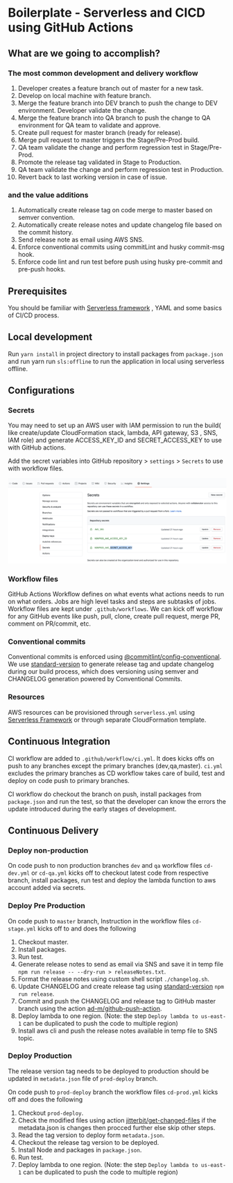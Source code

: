 # Boilerplate - Serverless and CICD using GitHub Actions

## What are we going to accomplish?

### The most common development and delivery workflow

1.	Developer creates a feature branch out of master for a new task.
2.	Develop on local machine with feature branch.
3.	Merge the feature branch into DEV branch to push the change to DEV environment. Developer validate the change.
4.	Merge the feature branch into QA branch to push the change to QA environment for QA team to validate and approve.
5.	Create pull request for master branch (ready for release).
6.	Merge pull request to master triggers the Stage/Pre-Prod build.
7.	QA team validate the change and perform regression test in Stage/Pre-Prod.
8.	Promote the release tag validated in Stage to Production.
9.	QA team validate the change and perform regression test in Production.
10.	Revert back to last working version in case of issue.


### and the value additions

1.	Automatically create release tag on code merge to master based on semver convention.
2.	Automatically create release notes and update changelog file based on the commit history.
3.	Send release note as email using AWS SNS.
4.	Enforce conventional commits using commitLint and husky commit-msg hook.
5.	Enforce code lint and run test before push using husky pre-commit and pre-push hooks.


## Prerequisites

You should be familiar with [Serverless framework](https://www.serverless.com/framework/docs/getting-started/) , YAML and some basics of CI/CD process.

## Local development

Run `yarn install` in project directory to install packages from `package.json` and run yarn run `sls:offline` to run the application in local using serverless offline.

## Configurations

### Secrets

You may need to set up an AWS user with IAM permission to run the build( like create/update CloudFormation stack, lambda, API gateway, S3 , SNS, IAM role) and generate ACCESS_KEY_ID and SECRET_ACCESS_KEY to use with GitHub actions.

Add the secret variables into GitHub repository > `settings` > `Secrets` to use with workflow files.

![alt text](https://github.com/loganH/serverless_githubaction_demo/blob/master/docs/secrets.png?raw=true)

### Workflow files

GitHub Actions Workflow defines on what events what actions needs to run on what orders. Jobs are high level tasks and steps are subtasks of jobs. Workflow files are kept under `.github/workflows`. We can kick off workflow for any GitHub events like push, pull, clone, create pull request, merge PR, comment on PR/commit, etc.

### Conventional commits

Conventional commits is enforced using [@commitlint/config-conventional](https://www.npmjs.com/package/@commitlint/config-conventional). We use [standard-version](https://www.npmjs.com/package/standard-version) to generate release tag and update changelog during our build process, which does versioning using semver and CHANGELOG generation powered by Conventional Commits.

### Resources

AWS resources can be provisioned through `serverless.yml` using [Serverless Framework](https://www.serverless.com/framework/docs/providers/aws/guide/resources/) or through separate CloudFormation template.

## Continuous Integration

CI workflow are added to `.github/workflow/ci.yml`. It does kicks offs on push to any branches except the primary branches (dev,qa,master).
`ci.yml` excludes the primary branches as CD workflow takes care of build, test and deploy on code push to primary branches.

CI workflow do checkout the branch on push, install packages from `package.json` and run the test, so that the developer can know the errors the update introduced during the early stages of development.

## Continuous Delivery

### Deploy non-production

On code push to non production branches `dev` and `qa` workflow files `cd-dev.yml` or `cd-qa.yml` kicks off to checkout latest code from respective branch, install packages, run test and deploy the lambda function to aws account added via secrets.

### Deploy Pre Production

On code push to `master` branch, Instruction in the workflow files `cd-stage.yml` kicks off to and does the following

1. Checkout master.
2. Install packages.
3. Run test.
4. Generate release notes to send as email via SNS and save it in temp file `npm run release -- --dry-run > releaseNotes.txt`.
5. Format the release notes using custom shell script `./changelog.sh`.
6. Update CHANGELOG and create release tag using [standard-version](https://www.npmjs.com/package/standard-version) `npm run release`.
7. Commit and push the CHANGELOG and release tag to GitHub master branch using the action [ad-m/github-push-action](https://github.com/ad-m/github-push-action).
8. Deploy lambda to one region. (Note: the step `Deploy lambda to us-east-1` can be duplicated to push the code to multiple region)
9. Install aws cli and push the release notes available in temp file to SNS topic.

### Deploy Production

The release version tag needs to be deployed to production should be updated in `metadata.json` file of `prod-deploy` branch.

On code push to `prod-deploy` branch the workflow files `cd-prod.yml` kicks off and does the following

1. Checkout `prod-deploy`.
2. Check the modified files using action [jitterbit/get-changed-files](https://github.com/jitterbit/get-changed-files) if the metadata.json is changes then procced further else skip other steps.
3. Read the tag version to deploy form `metadata.json`.
4. Checkout the release tag version to be deployed.
5. Install Node and packages in `package.json`.
6. Run test.
7. Deploy lambda to one region. (Note: the step `Deploy lambda to us-east-1` can be duplicated to push the code to multiple region)
